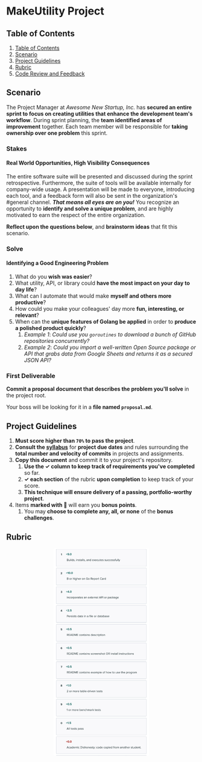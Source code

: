 # MakeUtility Project

## Table of Contents

1. [Table of Contents](#table-of-contents)
2. [Scenario](#scenario)
3. [Project Guidelines](#project-guidelines)
4. [Rubric](#rubric)
5. [Code Review and Feedback](#code-review-and-feedback)

## Scenario

The Project Manager at _Awesome New Startup, Inc._ has **secured an entire sprint to focus on creating utilities that enhance the development team's workflow**. During sprint planning, the **team identified areas of improvement** together. Each team member will be responsible for **taking ownership over one problem** this sprint.

### Stakes

#### Real World Opportunities, High Visibility Consequences

The entire software suite will be presented and discussed during the sprint retrospective. Furthermore, the suite of tools will be available internally for company-wide usage. A presentation will be made to everyone, introducing each tool, and a feedback form will also be sent in the organization's #general channel. **_That means all eyes are on you!_** You recognize an opportunity to **identify and solve a unique problem**, and are highly motivated to earn the respect of the entire organization.

**Reflect upon the questions below**, and **brainstorm ideas** that fit this scenario.

### Solve

#### Identifying a Good Engineering Problem

1. What do you **wish was easier**?
1. What utility, API, or library could **have the most impact on your day to day life**?
1. What can I automate that would make **myself and others more productive**?
1. How could you make your colleagues' day more **fun, interesting, or relevant**?
1. When can the **unique features of Golang be applied** in order to **produce a polished product quickly**?
    1. _Example 1_: _Could use you `goroutines` to download a bunch of GitHub repositories concurrently?_
    1. _Example 2_: _Could you import a well-written Open Source package or API that grabs data from Google Sheets and returns it as a secured JSON API?_

### First Deliverable

**Commit a proposal document that describes the problem you'll solve** in the project root.

Your boss will be looking for it in a **file named `proposal.md`**.

## Project Guidelines

1. **Must score higher than `70%` to pass the project**.
2.  **Consult the [syllabus](../README.md)** for **project due dates** and rules surrounding the **total number and velocity of commits** in projects and assignments.
3.  **Copy this document** and commit it to your project's repository.
    1.  **Use the ✓ column to keep track of requirements you've completed** so far.
    2.  **✓ each section** of the rubric **upon completion** to keep track of your score.
    3.  **This technique will ensure delivery of a passing, portfolio-worthy project**.
4. Items **marked with 🌟** will earn you **bonus points**.
   1. You may **choose to complete any, all, or none** of the **bonus challenges**.

## Rubric

<p align="center">
    <img src="rubric-final-project.png" width="50%">
</p>
